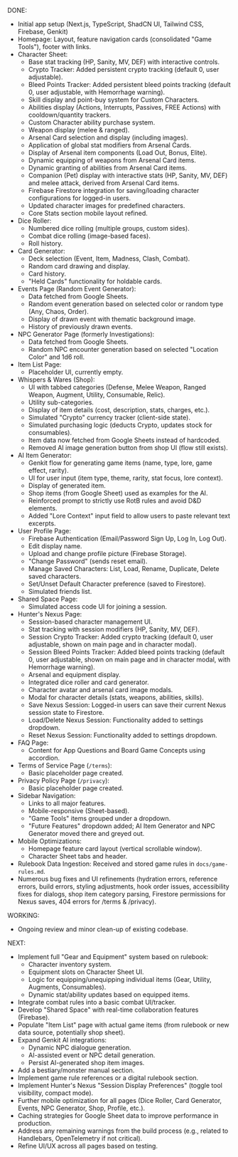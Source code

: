 

DONE:
- Initial app setup (Next.js, TypeScript, ShadCN UI, Tailwind CSS, Firebase, Genkit)
- Homepage: Layout, feature navigation cards (consolidated "Game Tools"), footer with links.
- Character Sheet:
    - Base stat tracking (HP, Sanity, MV, DEF) with interactive controls.
    - Crypto Tracker: Added persistent crypto tracking (default 0, user adjustable).
    - Bleed Points Tracker: Added persistent bleed points tracking (default 0, user adjustable, with Hemorrhage warning).
    - Skill display and point-buy system for Custom Characters.
    - Abilities display (Actions, Interrupts, Passives, FREE Actions) with cooldown/quantity trackers.
    - Custom Character ability purchase system.
    - Weapon display (melee & ranged).
    - Arsenal Card selection and display (including images).
    - Application of global stat modifiers from Arsenal Cards.
    - Display of Arsenal item components (Load Out, Bonus, Elite).
    - Dynamic equipping of weapons from Arsenal Card items.
    - Dynamic granting of abilities from Arsenal Card items.
    - Companion (Pet) display with interactive stats (HP, Sanity, MV, DEF) and melee attack, derived from Arsenal Card items.
    - Firebase Firestore integration for saving/loading character configurations for logged-in users.
    - Updated character images for predefined characters.
    - Core Stats section mobile layout refined.
- Dice Roller:
    - Numbered dice rolling (multiple groups, custom sides).
    - Combat dice rolling (image-based faces).
    - Roll history.
- Card Generator:
    - Deck selection (Event, Item, Madness, Clash, Combat).
    - Random card drawing and display.
    - Card history.
    - "Held Cards" functionality for holdable cards.
- Events Page (Random Event Generator):
    - Data fetched from Google Sheets.
    - Random event generation based on selected color or random type (Any, Chaos, Order).
    - Display of drawn event with thematic background image.
    - History of previously drawn events.
- NPC Generator Page (formerly Investigations):
    - Data fetched from Google Sheets.
    - Random NPC encounter generation based on selected "Location Color" and 1d6 roll.
- Item List Page:
    - Placeholder UI, currently empty.
- Whispers & Wares (Shop):
    - UI with tabbed categories (Defense, Melee Weapon, Ranged Weapon, Augment, Utility, Consumable, Relic).
    - Utility sub-categories.
    - Display of item details (cost, description, stats, charges, etc.).
    - Simulated "Crypto" currency tracker (client-side state).
    - Simulated purchasing logic (deducts Crypto, updates stock for consumables).
    - Item data now fetched from Google Sheets instead of hardcoded.
    - Removed AI image generation button from shop UI (flow still exists).
- AI Item Generator:
    - Genkit flow for generating game items (name, type, lore, game effect, rarity).
    - UI for user input (item type, theme, rarity, stat focus, lore context).
    - Display of generated item.
    - Shop items (from Google Sheet) used as examples for the AI.
    - Reinforced prompt to strictly use RotB rules and avoid D&D elements.
    - Added "Lore Context" input field to allow users to paste relevant text excerpts.
- User Profile Page:
    - Firebase Authentication (Email/Password Sign Up, Log In, Log Out).
    - Edit display name.
    - Upload and change profile picture (Firebase Storage).
    - "Change Password" (sends reset email).
    - Manage Saved Characters: List, Load, Rename, Duplicate, Delete saved characters.
    - Set/Unset Default Character preference (saved to Firestore).
    - Simulated friends list.
- Shared Space Page:
    - Simulated access code UI for joining a session.
- Hunter's Nexus Page:
    - Session-based character management UI.
    - Stat tracking with session modifiers (HP, Sanity, MV, DEF).
    - Session Crypto Tracker: Added crypto tracking (default 0, user adjustable, shown on main page and in character modal).
    - Session Bleed Points Tracker: Added bleed points tracking (default 0, user adjustable, shown on main page and in character modal, with Hemorrhage warning).
    - Arsenal and equipment display.
    - Integrated dice roller and card generator.
    - Character avatar and arsenal card image modals.
    - Modal for character details (stats, weapons, abilities, skills).
    - Save Nexus Session: Logged-in users can save their current Nexus session state to Firestore.
    - Load/Delete Nexus Session: Functionality added to settings dropdown.
    - Reset Nexus Session: Functionality added to settings dropdown.
- FAQ Page:
    - Content for App Questions and Board Game Concepts using accordion.
- Terms of Service Page (`/terms`):
    - Basic placeholder page created.
- Privacy Policy Page (`/privacy`):
    - Basic placeholder page created.
- Sidebar Navigation:
    - Links to all major features.
    - Mobile-responsive (Sheet-based).
    - "Game Tools" items grouped under a dropdown.
    - "Future Features" dropdown added; AI Item Generator and NPC Generator moved there and greyed out.
- Mobile Optimizations:
    - Homepage feature card layout (vertical scrollable window).
    - Character Sheet tabs and header.
- Rulebook Data Ingestion: Received and stored game rules in `docs/game-rules.md`.
- Numerous bug fixes and UI refinements (hydration errors, reference errors, build errors, styling adjustments, hook order issues, accessibility fixes for dialogs, shop item category parsing, Firestore permissions for Nexus saves, 404 errors for /terms & /privacy).

WORKING:
- Ongoing review and minor clean-up of existing codebase.

NEXT:
- Implement full "Gear and Equipment" system based on rulebook:
    - Character inventory system.
    - Equipment slots on Character Sheet UI.
    - Logic for equipping/unequipping individual items (Gear, Utility, Augments, Consumables).
    - Dynamic stat/ability updates based on equipped items.
- Integrate combat rules into a basic combat UI/tracker.
- Develop "Shared Space" with real-time collaboration features (Firebase).
- Populate "Item List" page with actual game items (from rulebook or new data source, potentially shop sheet).
- Expand Genkit AI integrations:
    - Dynamic NPC dialogue generation.
    - AI-assisted event or NPC detail generation.
    - Persist AI-generated shop item images.
- Add a bestiary/monster manual section.
- Implement game rule references or a digital rulebook section.
- Implement Hunter's Nexus "Session Display Preferences" (toggle tool visibility, compact mode).
- Further mobile optimization for all pages (Dice Roller, Card Generator, Events, NPC Generator, Shop, Profile, etc.).
- Caching strategies for Google Sheet data to improve performance in production.
- Address any remaining warnings from the build process (e.g., related to Handlebars, OpenTelemetry if not critical).
- Refine UI/UX across all pages based on testing.
      
    
